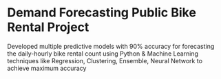 # Demand Forecasting Public Bike Rental Project
 Developed multiple predictive models with 90% accuracy for forecasting the daily-hourly bike rental count using Python & Machine Learning techniques like Regression, Clustering, Ensemble, Neural Network to achieve maximum accuracy
